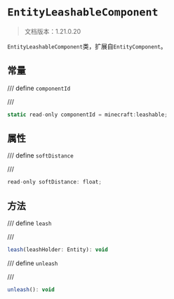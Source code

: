 # `EntityLeashableComponent`

> 文档版本：1.21.0.20

`EntityLeashableComponent`类，扩展自`EntityComponent`。

## 常量

/// define
`componentId`


///

```js
static read-only componentId = minecraft:leashable;
```


## 属性

/// define
`softDistance`


///

```js
read-only softDistance: float;
```


## 方法

/// define
`leash`


///

```js
leash(leashHolder: Entity): void
```


/// define
`unleash`


///

```js
unleash(): void
```

